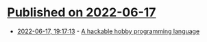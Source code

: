 # [Published on 2022-06-17](index.md)

* [2022-06-17, 19:17:13](https://news.ycombinator.com/item?id=31782985) - [A hackable hobby programming language](https://slope.colorfield.space/)

